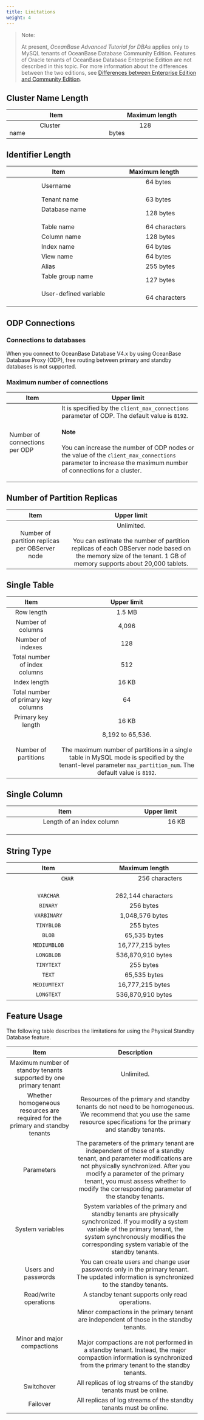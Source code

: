 ```yaml
---
title: Limitations
weight: 4
---
```

> Note:
>
> At present, *OceanBase Advanced Tutorial for DBAs* applies only to MySQL tenants of OceanBase Database Community Edition. Features of Oracle tenants of OceanBase Database Enterprise Edition are not described in this topic. For more information about the differences between the two editions, see [Differences between Enterprise Edition and Community Edition](https://en.oceanbase.com/docs/common-oceanbase-database-10000000001714481).


## Cluster Name Length

| **Item** | **Maximum length** |
|------------------------|----------------------|
| &emsp;&emsp;&emsp;&emsp;&emsp;Cluster name&emsp;&emsp;&emsp;&emsp;&emsp;| &emsp;&emsp;&emsp;&emsp;&emsp;128 bytes&emsp;&emsp;&emsp;&emsp;&emsp;|

## Identifier Length

  | **Item** | **Maximum length** |
  |------------|-----------------|
  | &emsp;&emsp;&emsp;&emsp;&emsp; Username &emsp;&emsp;&emsp;&emsp;      |  &emsp;&emsp;&emsp;&emsp;&emsp; 64 bytes &emsp;&emsp;&emsp;&emsp;&emsp;     |
  | &emsp;&emsp;&emsp;&emsp;&emsp; Tenant name &emsp;&emsp;&emsp;&emsp;      |  &emsp;&emsp;&emsp;&emsp;&emsp; 63 bytes   |
  | &emsp;&emsp;&emsp;&emsp;&emsp; Database name &emsp;&emsp;&emsp;&emsp;     |  &emsp;&emsp;&emsp;&emsp;&emsp; 128 bytes   |
  | &emsp;&emsp;&emsp;&emsp;&emsp; Table name &emsp;&emsp;&emsp;&emsp;       |  &emsp;&emsp;&emsp;&emsp;&emsp; 64 characters    |
  | &emsp;&emsp;&emsp;&emsp;&emsp; Column name &emsp;&emsp;&emsp;&emsp;       |  &emsp;&emsp;&emsp;&emsp;&emsp; 128 bytes   |
  | &emsp;&emsp;&emsp;&emsp;&emsp; Index name &emsp;&emsp;&emsp;&emsp;      |  &emsp;&emsp;&emsp;&emsp;&emsp; 64 bytes    |
  | &emsp;&emsp;&emsp;&emsp;&emsp; View name &emsp;&emsp;&emsp;&emsp;      |  &emsp;&emsp;&emsp;&emsp;&emsp; 64 bytes    |
  | &emsp;&emsp;&emsp;&emsp;&emsp; Alias &emsp;&emsp;&emsp;&emsp;       |  &emsp;&emsp;&emsp;&emsp;&emsp; 255 bytes   |
  | &emsp;&emsp;&emsp;&emsp;&emsp; Table group name &emsp;&emsp;&emsp;&emsp;      |  &emsp;&emsp;&emsp;&emsp;&emsp; 127 bytes   |
  | &emsp;&emsp;&emsp;&emsp;&emsp; User-defined variable &emsp;&emsp;    |  &emsp;&emsp;&emsp;&emsp;&emsp; 64 characters    |


## ODP Connections

### Connections to databases

When you connect to OceanBase Database V4.x by using OceanBase Database Proxy (ODP), free routing between primary and standby databases is not supported.

### Maximum number of connections

|       Item        |                     Upper limit                      |
|-----------------|-------------------------------------------------------------------------------------------------------------------------------------------------------------------|
| Number of connections per ODP &emsp; | It is specified by the `client_max_connections` parameter of ODP. The default value is `8192`. <main id="notice" type='explain'><h4>Note</h4><p>You can increase the number of ODP nodes or the value of the <code>client_max_connections</code> parameter to increase the maximum number of connections for a cluster. </p></main>|

## Number of Partition Replicas

|         Item         |           Upper limit            |
|:---:|:---:|
| Number of partition replicas per OBServer node | Unlimited. <br></br>You can estimate the number of partition replicas of each OBServer node based on the memory size of the tenant. 1 GB of memory supports about 20,000 tablets. |

## Single Table

|  Item   |   Upper limit    |
|:---:|:---:|
| Row length   | 1.5 MB   |
| Number of columns    | 4,096    |
| Number of indexes  | 128     |
| Total number of index columns | 512     |
| Index length  | 16 KB    |
| Total number of primary key columns | 64      |
| Primary key length  | 16 KB       |
| Number of partitions  | 8,192 to 65,536. <br></br>The maximum number of partitions in a single table in MySQL mode is specified by the tenant-level parameter <code>max_partition_num</code>. The default value is `8192`.   |

## Single Column

|   Item    |   Upper limit    |
|:---:|:---:|
| &emsp;&emsp;&emsp;&emsp;&emsp; Length of an index column &emsp;&emsp;&emsp;&emsp;&emsp; | &emsp;&emsp;&emsp;&emsp;&emsp; 16 KB &emsp;&emsp;&emsp;&emsp;&emsp;  |

## String Type

  |   **Item**    | **Maximum length**     |
  |:---:|:---:|
  |  &emsp;&emsp;&emsp;&emsp;&emsp;&emsp; `CHAR` &emsp;&emsp;&emsp;&emsp;&emsp;         |  &emsp;&emsp;&emsp;&emsp;&emsp; 256 characters &emsp;&emsp;&emsp;&emsp;&emsp;          |
  | `VARCHAR`     | 262,144 characters     |
  | `BINARY`      | 256 bytes         |
  | `VARBINARY`   | 1,048,576 bytes     |
  | `TINYBLOB`    | 255 bytes         |
  | `BLOB`        | 65,535 bytes       |
  | `MEDIUMBLOB`  | 16,777,215 bytes    |
  | `LONGBLOB`    | 536,870,910 bytes   |
  | `TINYTEXT`    | 255 bytes         |
  | `TEXT`        | 65,535 bytes       |
  | `MEDIUMTEXT`  | 16,777,215 bytes    |
  | `LONGTEXT`    | 536,870,910 bytes   |

## Feature Usage

The following table describes the limitations for using the Physical Standby Database feature.

| Item                         |   Description                                                               |
|:---:|:---:|
| Maximum number of standby tenants supported by one primary tenant  | Unlimited.                                                                   |
| Whether homogeneous resources are required for the primary and standby tenants    | Resources of the primary and standby tenants do not need to be homogeneous. We recommend that you use the same resource specifications for the primary and standby tenants.                          |
| Parameters                         | The parameters of the primary tenant are independent of those of a standby tenant, and parameter modifications are not physically synchronized. After you modify a parameter of the primary tenant, you must assess whether to modify the corresponding parameter of the standby tenants.  |
| System variables                       | System variables of the primary and standby tenants are physically synchronized. If you modify a system variable of the primary tenant, the system synchronously modifies the corresponding system variable of the standby tenants.             |
| Users and passwords                  | You can create users and change user passwords only in the primary tenant. The updated information is synchronized to the standby tenants.                                            |
| Read/write operations                       | A standby tenant supports only read operations.                   |
| Minor and major compactions                     | Minor compactions in the primary tenant are independent of those in the standby tenants. <br></br>Major compactions are not performed in a standby tenant. Instead, the major compaction information is synchronized from the primary tenant to the standby tenants.                             |
| Switchover                | All replicas of log streams of the standby tenants must be online.                        |
| Failover                  | All replicas of log streams of the standby tenants must be online.                                    |